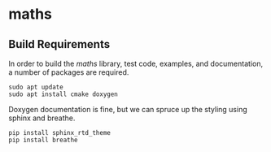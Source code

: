 # maths


## Build Requirements

In order to build the *maths* library, test code, examples, and documentation, a number of packages
are required.

```
sudo apt update
sudo apt install cmake doxygen
```

Doxygen documentation is fine, but we can spruce up the styling using sphinx and breathe.

```
pip install sphinx_rtd_theme
pip install breathe
```